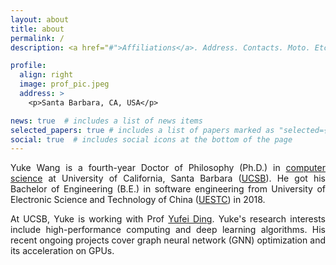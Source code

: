 ```yaml
---
layout: about
title: about
permalink: /
description: <a href="#">Affiliations</a>. Address. Contacts. Moto. Etc.

profile:
  align: right
  image: prof_pic.jpeg
  address: >
    <p>Santa Barbara, CA, USA</p>

news: true  # includes a list of news items
selected_papers: true # includes a list of papers marked as "selected={true}"
social: true  # includes social icons at the bottom of the page
---
```

<!-- 
Write your biography here. Tell the world about yourself. Link to your favorite [subreddit](http://reddit.com). You can put a picture in, too. The code is already in, just name your picture `prof_pic.jpg` and put it in the `img/` folder.

Put your address / P.O. box / other info right below your picture. You can also disable any these elements by editing `profile` property of the YAML header of your `_pages/about.md`. Edit `_bibliography/papers.bib` and Jekyll will render your [publications page](/al-folio/publications/) automatically.

Link to your social media connections, too. This theme is set up to use [Font Awesome icons](http://fortawesome.github.io/Font-Awesome/) and [Academicons](https://jpswalsh.github.io/academicons/), like the ones below. Add your Facebook, Twitter, LinkedIn, Google Scholar, or just disable all of them. -->

<p style="text-align: justify;"> 
Yuke Wang is a fourth-year Doctor of Philosophy (Ph.D.) in <a href="https://www.cs.ucsb.edu">computer science</a> at University of California, Santa Barbara (<a href="https://ucsb.edu">UCSB</a>). 
He got his Bachelor of Engineering (B.E.) in software engineering from University of Electronic Science and Technology of China (<a href="https://en.uestc.edu.cn/">UESTC</a>) in 2018.</p> 

<p style="text-align: justify;"> 
At UCSB, Yuke is working with Prof <a href="https://sites.cs.ucsb.edu/~yufeiding/">Yufei Ding</a>.
Yuke's research interests include high-performance computing and deep learning algorithms. His recent ongoing projects cover graph neural network (GNN) optimization and its acceleration on GPUs.
</p>